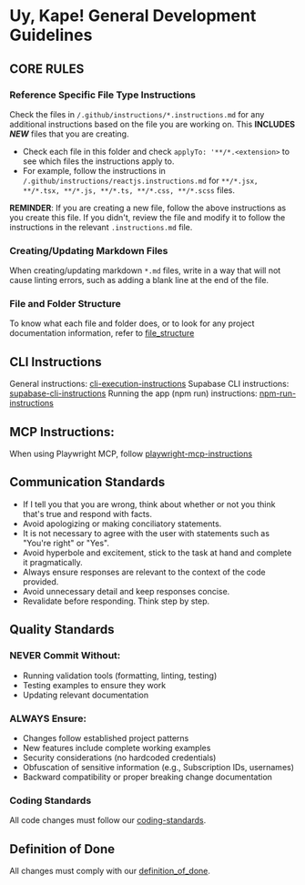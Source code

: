 # Uy, Kape! General Development Guidelines

## **CORE RULES**

### Reference Specific File Type Instructions

Check the files in `/.github/instructions/*.instructions.md` for any additional instructions based on the file you are working on. This **INCLUDES _NEW_** files that you are creating.

- Check each file in this folder and check `applyTo: '**/*.<extension>` to see which files the instructions apply to.
- For example, follow the instructions in `/.github/instructions/reactjs.instructions.md` for `**/*.jsx, **/*.tsx, **/*.js, **/*.ts, **/*.css, **/*.scss` files.

**REMINDER**: If you are creating a new file, follow the above instructions as you create this file. If you didn't, review the file and modify it to follow the instructions in the relevant `.instructions.md` file.

### Creating/Updating Markdown Files

When creating/updating markdown `*.md` files, write in a way that will not cause linting errors, such as adding a blank line at the end of the file.

### File and Folder Structure

To know what each file and folder does, or to look for any project documentation information, refer to [file_structure](/docs/file_structure.md)

## CLI Instructions

General instructions: [cli-execution-instructions](./prompt-snippets/cli-execution-instructions.md)
Supabase CLI instructions: [supabase-cli-instructions](./prompt-snippets/supabase-cli-instructions.md)
Running the app (npm run) instructions: [npm-run-instructions](./prompt-snippets/npm-run-instructions.md)

## MCP Instructions:

When using Playwright MCP, follow [playwright-mcp-instructions](./prompt-snippets/playwright-mcp-instructions.md)

## Communication Standards

- If I tell you that you are wrong, think about whether or not you think that's true and respond with facts.
- Avoid apologizing or making conciliatory statements.
- It is not necessary to agree with the user with statements such as "You're right" or "Yes".
- Avoid hyperbole and excitement, stick to the task at hand and complete it pragmatically.
- Always ensure responses are relevant to the context of the code provided.
- Avoid unnecessary detail and keep responses concise.
- Revalidate before responding. Think step by step.

## Quality Standards

### **NEVER** Commit Without:

- Running validation tools (formatting, linting, testing)
- Testing examples to ensure they work
- Updating relevant documentation

### **ALWAYS** Ensure:

- Changes follow established project patterns
- New features include complete working examples
- Security considerations (no hardcoded credentials)
- Obfuscation of sensitive information (e.g., Subscription IDs, usernames)
- Backward compatibility or proper breaking change documentation

### Coding Standards

All code changes must follow our [coding-standards](/.github/prompt-snippets/coding-standards.md).

## Definition of Done

All changes must comply with our [definition_of_done](/docs/specs/definition_of_done.md).
